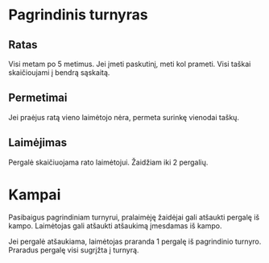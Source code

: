 # Pagrindinis turnyras

## Ratas

Visi metam po 5 metimus. Jei įmeti paskutinį, meti kol prameti. Visi taškai skaičioujami į bendrą sąskaitą.

## Permetimai

Jei praėjus ratą vieno laimėtojo nėra, permeta surinkę vienodai taškų.

## Laimėjimas

Pergalė skaičiuojama rato laimėtojui. Žaidžiam iki 2 pergalių.

# Kampai

Pasibaigus pagrindiniam turnyrui, pralaimėję žaidėjai gali atšaukti pergalę iš kampo. Laimėtojas gali atšaukti atšaukimą įmesdamas iš kampo.

Jei pergalė atšaukiama, laimėtojas praranda 1 pergalę iš pagrindinio turnyro.
Praradus pergalę visi sugrįžta į turnyrą.
